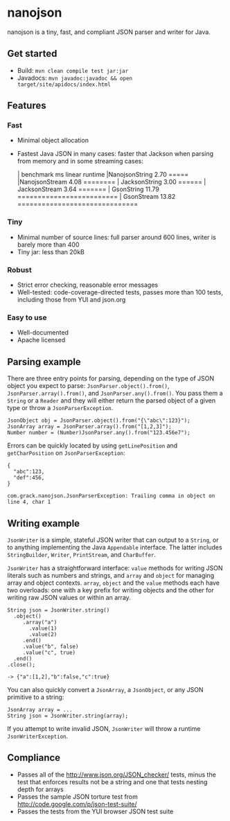 # nanojson

nanojson is a tiny, fast, and compliant JSON parser and writer for Java. 

## Get started

  * Build: `mvn clean compile test jar:jar`
  * Javadocs: `mvn javadoc:javadoc && open target/site/apidocs/index.html`

## Features

### Fast

  * Minimal object allocation
  * Fastest Java JSON in many cases: faster that Jackson when parsing from memory and in some streaming cases:

    |     benchmark    ms linear runtime
    |NanojsonString  2.70 =====
    |NanojsonStream  4.08 ========
    | JacksonString  3.00 ======
    | JacksonStream  3.64 =======
    |    GsonString 11.79 =========================
    |    GsonStream 13.82 ==============================

### Tiny

  * Minimal number of source lines: full parser around 600 lines, writer is barely more than 400
  * Tiny jar: less than 20kB

### Robust

  * Strict error checking, reasonable error messages
  * Well-tested: code-coverage-directed tests, passes more than 100 tests, including those from YUI and json.org

### Easy to use

  * Well-documented
  * Apache licensed

## Parsing example

There are three entry points for parsing, depending on the type of JSON object you expect to parse: `JsonParser.object().from()`, `JsonParser.array().from()`, and `JsonParser.any().from()`. 
You pass them a `String` or a `Reader` and they will either return the parsed object of a given type or throw a `JsonParserException`.

    JsonObject obj = JsonParser.object().from("{\"abc\":123}");
    JsonArray array = JsonParser.array().from("[1,2,3]");
    Number number = (Number)JsonParser.any().from("123.456e7");

Errors can be quickly located by using `getLinePosition` and `getCharPosition` on `JsonParserException`:

    {
      "abc":123,
      "def":456,
    }

    com.grack.nanojson.JsonParserException: Trailing comma in object on line 4, char 1

## Writing example

`JsonWriter` is a simple, stateful JSON writer that can output to a `String`, or to anything implementing the Java `Appendable` interface. The latter includes 
`StringBuilder`, `Writer`, `PrintStream`, and `CharBuffer`.

`JsonWriter` has a straightforward interface: `value` methods for writing JSON literals such as numbers and strings, and `array` and `object`
for managing array and object contexts. `array`, `object` and the `value` methods each have two overloads: one with a key prefix for writing
objects and the other for writing raw JSON values or within an array.

    String json = JsonWriter.string()
      .object()
         .array("a")
           .value(1)
           .value(2)
         .end()
         .value("b", false)
         .value("c", true)
      .end()
    .close();
	
    -> {"a":[1,2],"b":false,"c":true}

You can also quickly convert a `JsonArray`, a `JsonObject`, or any JSON primitive to a string:

    JsonArray array = ...
    String json = JsonWriter.string(array);

If you attempt to write invalid JSON, `JsonWriter` will throw a runtime `JsonWriterException`.

## Compliance

  * Passes all of the http://www.json.org/JSON_checker/ tests, minus the test that enforces results not be a string and one that tests nesting depth for arrays
  * Passes the sample JSON torture test from http://code.google.com/p/json-test-suite/
  * Passes the tests from the YUI browser JSON test suite
